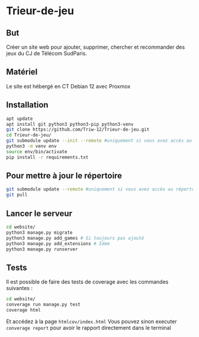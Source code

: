 # Trieur-de-jeu

## But

Créer un site web pour ajouter, supprimer, chercher et recommander des jeux du CJ de Télécom SudParis.

## Matériel

Le site est hébergé en CT Debian 12 avec Proxmox

## Installation

```sh
apt update
apt install git python3 python3-pip python3-venv
git clone https://github.com/Triw-12/Trieur-de-jeu.git
cd Trieur-de-jeu/
git submodule update --init --remote #uniquement si vous avez accès au répertoire images
python3 -m venv env
source env/bin/activate
pip install -r requirements.txt
```

## Pour mettre à jour le répertoire

```sh
git submodule update --remote #uniquement si vous avez accès au répertoire images
git pull
```

## Lancer le serveur

```sh
cd website/
python3 manage.py migrate
python3 manage.py add_games # Si toujours pas ajouté
python3 manage.py add_extensions # Idem
python3 manage.py runserver
```

## Tests

Il est possible de faire des tests de coverage avec les commandes suivantes :

```sh
cd website/
converage run manage.py test
coverage html
```

Et accédez à la page `htmlcov/index.html`
Vous pouvez sinon executer `converage report` pour avoir le rapport directement dans le terminal
